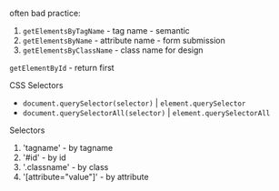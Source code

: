 often bad practice:
1. `getElementsByTagName` - tag name - semantic
2. `getElementsByName` - attribute name - form submission
3. `getElementsByClassName` - class name for design

`getElementById` - return first

CSS Selectors

* `document.querySelector(selector)` | `element.querySelector`
* `document.querySelectorAll(selector)` | `element.querySelectorAll`

Selectors
1. 'tagname' - by tagname
2. '#id' - by id
3. '.classname' - by class
4. '[attribute="value"]' - by attribute
